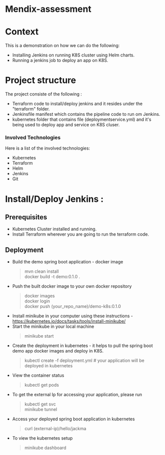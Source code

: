 # Mendix-assessment
# Context
This is a demonstration on how we can do the following:
* Installing Jenkins on running K8S cluster using Helm charts.
* Running a jenkins job to deploy an app on K8S.

# Project structure
The project consiste of the following :
* Terraform code to install/deploy jenkins and it resides under the "terraform" folder.
* Jenkinsfile manifest which contains the pipeline code to run om Jenkins.
* kubernetes folder that contains file (deploymentservice.yml) and it's being used to deploy app and service on K8S cluser.


### Involved Technologies
Here is a list of the involved technologies:

* Kubernetes
* Terraform
* Helm
* Jenkins
* Git

# Install/Deploy Jenkins :

## Prerequisites 
* Kubernetes Cluster installed and running.
* Install Terraform wherever you are going to run the terraform code.

## Deployment
* Build the demo spring boot application - docker image
    > mvn clean install \
    > docker build -t demo:0.1.0 .
* Push the built docker image to your own docker repository
    > docker images \
    > docker login \
    > docker push (your_repo_name)/demo-k8s:0.1.0
* Install minikube in your computer using these instructions - https://kubernetes.io/docs/tasks/tools/install-minikube/
* Start the minikube in your local machine
    > minikube start
* Create the deployment in kubernetes - it helps to pull the spring boot demo app docker images and deploy in K8S.
    > kubectl create -f deployment.yml # your application will be deployed in kubernetes
* View the container status
    > kubectl get pods
* To get the external Ip for accessing your application, please run
    > kubectl get svc \
    > minikube tunnel
* Access your deployed spring boot application in kubernetes
    > curl (external-ip)/hello/jackma
* To view the kubernetes setup
    > minikube dashboard
